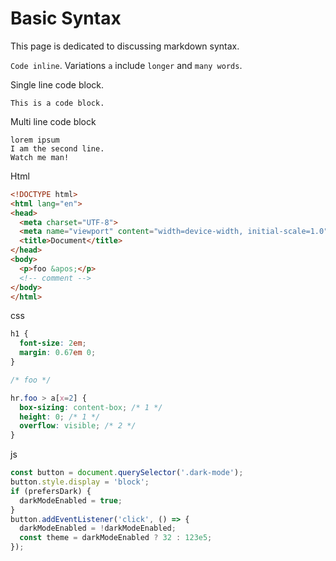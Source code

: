 # Basic Syntax

This page is dedicated to discussing markdown syntax.

`Code inline`. Variations `a` include `longer` and `many words`.

Single line code block.

```
This is a code block.
```

Multi line code block

```
lorem ipsum
I am the second line.
Watch me man!
```

Html

```html
<!DOCTYPE html>
<html lang="en">
<head>
  <meta charset="UTF-8">
  <meta name="viewport" content="width=device-width, initial-scale=1.0">
  <title>Document</title>
</head>
<body>
  <p>foo &apos;</p>
  <!-- comment -->
</body>
</html>
```

css

```css
h1 {
  font-size: 2em;
  margin: 0.67em 0;
}

/* foo */

hr.foo > a[x=2] {
  box-sizing: content-box; /* 1 */
  height: 0; /* 1 */
  overflow: visible; /* 2 */
}
```

js

```js
const button = document.querySelector('.dark-mode');
button.style.display = 'block';
if (prefersDark) {
  darkModeEnabled = true;
}
button.addEventListener('click', () => {
  darkModeEnabled = !darkModeEnabled;
  const theme = darkModeEnabled ? 32 : 123e5;
});
```
